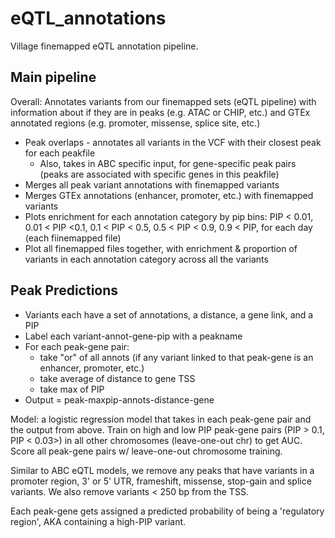 # eQTL_annotations
Village finemapped eQTL annotation pipeline.

## Main pipeline
Overall: Annotates variants from our finemapped sets (eQTL pipeline) with information about if they are in peaks (e.g. ATAC or CHIP, etc.) and GTEx annotated regions (e.g. promoter, missense, splice site, etc.)
* Peak overlaps - annotates all variants in the VCF with their closest peak for each peakfile
    * Also, takes in ABC specific input, for gene-specific peak pairs (peaks are associated with specific genes in this peakfile)
* Merges all peak variant annotations with finemapped variants
* Merges GTEx annotations (enhancer, promoter, etc.) with finemapped variants
* Plots enrichment for each annotation category by pip bins: PIP < 0.01, 0.01 < PIP <0.1, 0.1 < PIP < 0.5, 0.5 < PIP < 0.9, 0.9 < PIP, for each day (each fiinemapped file)
* Plot all finemapped files together, with enrichment & proportion of variants in each annotation category across all the variants

## Peak Predictions
* Variants each have a set of annotations, a distance, a gene link, and a PIP
* Label each variant-annot-gene-pip with a peakname
* For each peak-gene pair:
    * take "or" of all annots (if any variant linked to that peak-gene is an enhancer, promoter, etc.)
    * take average of distance to gene TSS
    * take max of PIP
* Output = peak-maxpip-annots-distance-gene

Model: a logistic regression model that takes in each peak-gene pair and the output from above.
Train on high and low PIP peak-gene pairs (PIP > 0.1, PIP < 0.03>) in all other chromosomes (leave-one-out chr) to get AUC.
Score all peak-gene pairs w/ leave-one-out chromosome training.

Similar to ABC eQTL models, we remove any peaks that have variants in a promoter region, 3' or 5' UTR, frameshift, missense, stop-gain and splice variants. We also remove variants < 250 bp from the TSS.

Each peak-gene gets assigned a predicted probability of being a 'regulatory region', AKA containing a high-PIP variant.
